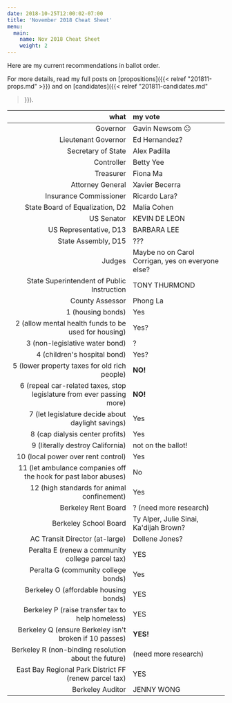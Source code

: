 ```yaml
---
date: 2018-10-25T12:00:02-07:00
title: 'November 2018 Cheat Sheet'
menu:
  main:
    name: Nov 2018 Cheat Sheet
    weight: 2
---
```


Here are my current recommendations in ballot order.

For more details, read my full posts on [propositions]({{< relref
"201811-props.md" >}}) and on [candidates]({{< relref "201811-candidates.md"
>}}).

<!--more-->

what|my vote
--:|:-----
Governor | Gavin Newsom ☹
Lieutenant Governor | Ed Hernandez?
Secretary of State | Alex Padilla
Controller | Betty Yee
Treasurer | Fiona Ma
Attorney General | Xavier Becerra
Insurance Commissioner | Ricardo Lara?
State Board of Equalization, D2 | Malia Cohen
US Senator | KEVIN DE LEON
US Representative, D13 | BARBARA LEE
State Assembly, D15 | ???
Judges | Maybe no on Carol Corrigan, yes on everyone else?
State Superintendent of Public Instruction | TONY THURMOND
County Assessor | Phong La
1 (housing bonds) | Yes
2 (allow mental health funds to be used for housing) | Yes?
3 (non-legislative water bond) | ?
4 (children's hospital bond) | Yes?
5 (lower property taxes for old rich people) | **NO!**
6 (repeal car-related taxes, stop legislature from ever passing more) | **NO!**
7 (let legislature decide about daylight savings) | Yes
8 (cap dialysis center profits) | Yes
9 (literally destroy California) | not on the ballot!
10 (local power over rent control) | Yes
11 (let ambulance companies off the hook for past labor abuses) | No
12 (high standards for animal confinement) | Yes
Berkeley Rent Board | ? (need more research)
Berkeley School Board | Ty Alper, Julie Sinai, Ka'dijah Brown?
AC Transit Director (at-large) | Dollene Jones?
Peralta E (renew a community college parcel tax) | YES
Peralta G (community college bonds) | Yes
Berkeley O (affordable housing bonds) | YES
Berkeley P (raise transfer tax to help homeless) | YES
Berkeley Q (ensure Berkeley isn't broken if 10 passes) | **YES!**
Berkeley R (non-binding resolution about the future) | (need more research)
East Bay Regional Park District FF (renew parcel tax) | YES
Berkeley Auditor | JENNY WONG
